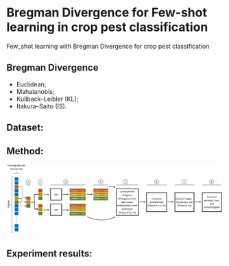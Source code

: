 # Bregman Divergence for Few-shot learning in crop pest classification
Few_shot learning with Bregman Divergence for crop pest classification

## Bregman Divergence

- Euclidean;
- Mahalanobis;
- Kullback–Leibler (KL);
- Itakura–Saito (IS).

## Dataset:


## Method:

![Episode](/assets/episode.jpg)


## Experiment results:



